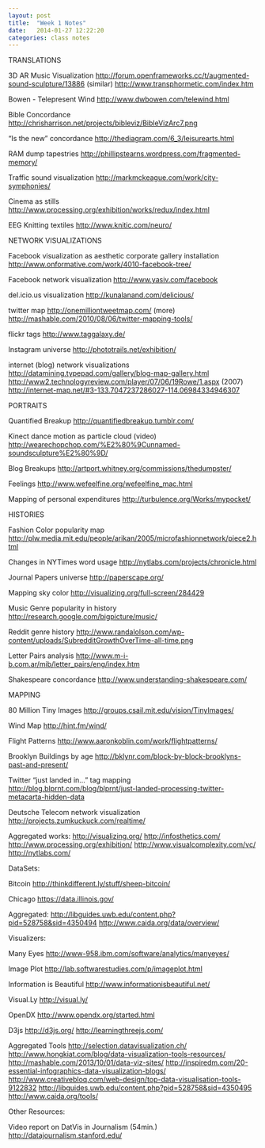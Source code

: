 ```yaml
---
layout: post
title:  "Week 1 Notes"
date:   2014-01-27 12:22:20
categories: class notes
---
```



TRANSLATIONS

3D AR Music Visualization
http://forum.openframeworks.cc/t/augmented-sound-sculpture/13886
(similar)
http://www.transphormetic.com/index.htm

Bowen - Telepresent Wind
http://www.dwbowen.com/telewind.html

Bible Concordance
http://chrisharrison.net/projects/bibleviz/BibleVizArc7.png

“Is the new” concordance
http://thediagram.com/6_3/leisurearts.html

RAM dump tapestries
http://phillipstearns.wordpress.com/fragmented-memory/

Traffic sound visualization
http://markmckeague.com/work/city-symphonies/

Cinema as stills
http://www.processing.org/exhibition/works/redux/index.html

EEG Knitting textiles
http://www.knitic.com/neuro/


NETWORK VISUALIZATIONS

Facebook visualization as aesthetic corporate gallery installation
http://www.onformative.com/work/4010-facebook-tree/

Facebook network visualization
http://www.yasiv.com/facebook

del.icio.us visualization
http://kunalanand.com/delicious/

twitter map
http://onemilliontweetmap.com/
(more)
http://mashable.com/2010/08/06/twitter-mapping-tools/

flickr tags
http://www.taggalaxy.de/

Instagram universe
http://phototrails.net/exhibition/

internet (blog) network visualizations
http://datamining.typepad.com/gallery/blog-map-gallery.html
http://www2.technologyreview.com/player/07/06/19Rowe/1.aspx (2007)
http://internet-map.net/#3-133.7047237286027-114.06984334946307




PORTRAITS

Quantified Breakup
http://quantifiedbreakup.tumblr.com/

Kinect dance motion as particle cloud (video)
http://wearechopchop.com/%E2%80%9Cunnamed-soundsculpture%E2%80%9D/

Blog Breakups
http://artport.whitney.org/commissions/thedumpster/

Feelings
http://www.wefeelfine.org/wefeelfine_mac.html

Mapping of personal expenditures
http://turbulence.org/Works/mypocket/




HISTORIES

Fashion Color popularity map
http://plw.media.mit.edu/people/arikan/2005/microfashionnetwork/piece2.html

Changes in NYTimes word usage
http://nytlabs.com/projects/chronicle.html

Journal Papers universe
http://paperscape.org/

Mapping sky color
http://visualizing.org/full-screen/284429

Music Genre popularity in history
http://research.google.com/bigpicture/music/

Reddit genre history
http://www.randalolson.com/wp-content/uploads/SubredditGrowthOverTime-all-time.png

Letter Pairs analysis
http://www.m-i-b.com.ar/mib/letter_pairs/eng/index.htm

Shakespeare concordance
http://www.understanding-shakespeare.com/




MAPPING


80 Million Tiny Images
http://groups.csail.mit.edu/vision/TinyImages/

Wind Map
http://hint.fm/wind/


Flight Patterns
http://www.aaronkoblin.com/work/flightpatterns/

Brooklyn Buildings by age
http://bklynr.com/block-by-block-brooklyns-past-and-present/

Twitter “just landed in…” tag mapping
http://blog.blprnt.com/blog/blprnt/just-landed-processing-twitter-metacarta-hidden-data

Deutsche Telecom network visualization
http://projects.zumkuckuck.com/realtime/

Aggregated works:
http://visualizing.org/
http://infosthetics.com/
http://www.processing.org/exhibition/
http://www.visualcomplexity.com/vc/
http://nytlabs.com/

DataSets:

Bitcoin
http://thinkdifferent.ly/stuff/sheep-bitcoin/

Chicago
https://data.illinois.gov/

Aggregated:
http://libguides.uwb.edu/content.php?pid=528758&sid=4350494
http://www.caida.org/data/overview/

Visualizers:

Many Eyes
http://www-958.ibm.com/software/analytics/manyeyes/

Image Plot
http://lab.softwarestudies.com/p/imageplot.html

Information is Beautiful
http://www.informationisbeautiful.net/

Visual.Ly
http://visual.ly/

OpenDX
http://www.opendx.org/started.html

D3js
http://d3js.org/
http://learningthreejs.com/

Aggregated Tools
http://selection.datavisualization.ch/
http://www.hongkiat.com/blog/data-visualization-tools-resources/
http://mashable.com/2013/10/01/data-viz-sites/
http://inspiredm.com/20-essential-infographics-data-visualization-blogs/
http://www.creativebloq.com/web-design/top-data-visualisation-tools-9122832
http://libguides.uwb.edu/content.php?pid=528758&sid=4350495
http://www.caida.org/tools/

Other Resources:

Video report on DatVis in Journalism (54min.)
http://datajournalism.stanford.edu/
